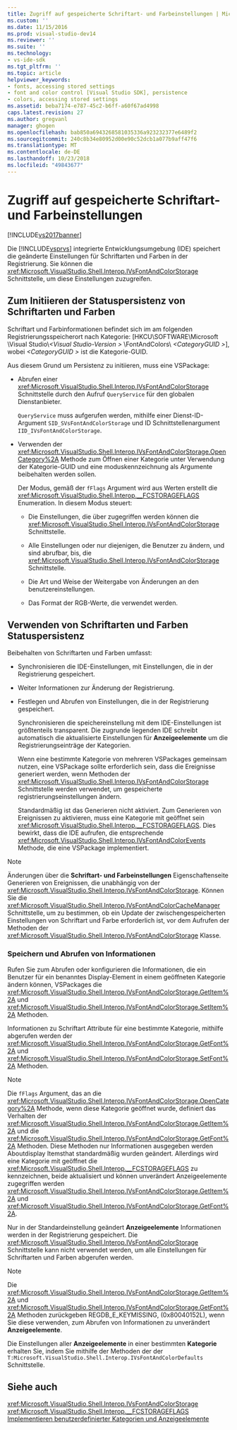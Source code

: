 ```yaml
---
title: Zugriff auf gespeicherte Schriftart- und Farbeinstellungen | Microsoft-Dokumentation
ms.custom: ''
ms.date: 11/15/2016
ms.prod: visual-studio-dev14
ms.reviewer: ''
ms.suite: ''
ms.technology:
- vs-ide-sdk
ms.tgt_pltfrm: ''
ms.topic: article
helpviewer_keywords:
- fonts, accessing stored settings
- font and color control [Visual Studio SDK], persistence
- colors, accessing stored settings
ms.assetid: beba7174-e787-45c2-b6ff-a60f67ad4998
caps.latest.revision: 27
ms.author: gregvanl
manager: ghogen
ms.openlocfilehash: bab850a6943268581035336a923232377e6489f2
ms.sourcegitcommit: 240c8b34e80952d00e90c52dcb1a077b9aff47f6
ms.translationtype: MT
ms.contentlocale: de-DE
ms.lasthandoff: 10/23/2018
ms.locfileid: "49843677"
---
```

# <a name="accessing-stored-font-and-color-settings"></a>Zugriff auf gespeicherte Schriftart- und Farbeinstellungen
[!INCLUDE[vs2017banner](../includes/vs2017banner.md)]

Die [!INCLUDE[vsprvs](../includes/vsprvs-md.md)] integrierte Entwicklungsumgebung (IDE) speichert die geänderte Einstellungen für Schriftarten und Farben in der Registrierung. Sie können die <xref:Microsoft.VisualStudio.Shell.Interop.IVsFontAndColorStorage> Schnittstelle, um diese Einstellungen zuzugreifen.  
  
## <a name="to-initiate-state-persistence-of-fonts-and-colors"></a>Zum Initiieren der Statuspersistenz von Schriftarten und Farben  
 Schriftart und Farbinformationen befindet sich im am folgenden Registrierungsspeicherort nach Kategorie: [HKCU\SOFTWARE\Microsoft \Visual Studio\\*\<Visual Studio-Version >* \FontAndColors\\  *\<CategoryGUID >*], wobei  *\<CategoryGUID >* ist die Kategorie-GUID.  
  
 Aus diesem Grund um Persistenz zu initiieren, muss eine VSPackage:  
  
-   Abrufen einer <xref:Microsoft.VisualStudio.Shell.Interop.IVsFontAndColorStorage> Schnittstelle durch den Aufruf `QueryService` für den globalen Dienstanbieter.  
  
     `QueryService` muss aufgerufen werden, mithilfe einer Dienst-ID-Argument `SID_SVsFontAndColorStorage` und ID Schnittstellenargument `IID_IVsFontAndColorStorage`.  
  
-   Verwenden der <xref:Microsoft.VisualStudio.Shell.Interop.IVsFontAndColorStorage.OpenCategory%2A> Methode zum Öffnen einer Kategorie unter Verwendung der Kategorie-GUID und eine moduskennzeichnung als Argumente beibehalten werden sollen.  
  
     Der Modus, gemäß der `fFlags` Argument wird aus Werten erstellt die <xref:Microsoft.VisualStudio.Shell.Interop.__FCSTORAGEFLAGS> Enumeration. In diesem Modus steuert:  
  
    -   Die Einstellungen, die über zugegriffen werden können die <xref:Microsoft.VisualStudio.Shell.Interop.IVsFontAndColorStorage> Schnittstelle.  
  
    -   Alle Einstellungen oder nur diejenigen, die Benutzer zu ändern, und sind abrufbar, bis, die <xref:Microsoft.VisualStudio.Shell.Interop.IVsFontAndColorStorage> Schnittstelle.  
  
    -   Die Art und Weise der Weitergabe von Änderungen an den benutzereinstellungen.  
  
    -   Das Format der RGB-Werte, die verwendet werden.  
  
## <a name="to-use-state-persistence-of-fonts-and-colors"></a>Verwenden von Schriftarten und Farben Statuspersistenz  
 Beibehalten von Schriftarten und Farben umfasst:  
  
- Synchronisieren die IDE-Einstellungen, mit Einstellungen, die in der Registrierung gespeichert.  
  
- Weiter Informationen zur Änderung der Registrierung.  
  
- Festlegen und Abrufen von Einstellungen, die in der Registrierung gespeichert.  
  
  Synchronisieren die speichereinstellung mit dem IDE-Einstellungen ist größtenteils transparent. Die zugrunde liegenden IDE schreibt automatisch die aktualisierte Einstellungen für **Anzeigeelemente** um die Registrierungseinträge der Kategorien.  
  
  Wenn eine bestimmte Kategorie von mehreren VSPackages gemeinsam nutzen, eine VSPackage sollte erforderlich sein, dass die Ereignisse generiert werden, wenn Methoden der <xref:Microsoft.VisualStudio.Shell.Interop.IVsFontAndColorStorage> Schnittstelle werden verwendet, um gespeicherte registrierungseinstellungen ändern.  
  
  Standardmäßig ist das Generieren nicht aktiviert. Zum Generieren von Ereignissen zu aktivieren, muss eine Kategorie mit geöffnet sein <xref:Microsoft.VisualStudio.Shell.Interop.__FCSTORAGEFLAGS>. Dies bewirkt, dass die IDE aufrufen, die entsprechende <xref:Microsoft.VisualStudio.Shell.Interop.IVsFontAndColorEvents> Methode, die eine VSPackage implementiert.  
  
> [!NOTE]
>  Änderungen über die **Schriftart- und Farbeinstellungen** Eigenschaftenseite Generieren von Ereignissen, die unabhängig von der <xref:Microsoft.VisualStudio.Shell.Interop.IVsFontAndColorStorage>. Können Sie die <xref:Microsoft.VisualStudio.Shell.Interop.IVsFontAndColorCacheManager> Schnittstelle, um zu bestimmen, ob ein Update der zwischengespeicherten Einstellungen von Schriftart und Farbe erforderlich ist, vor dem Aufrufen der Methoden der <xref:Microsoft.VisualStudio.Shell.Interop.IVsFontAndColorStorage> Klasse.  
  
### <a name="storing-and-retrieving-information"></a>Speichern und Abrufen von Informationen  
 Rufen Sie zum Abrufen oder konfigurieren die Informationen, die ein Benutzer für ein benanntes Display-Element in einem geöffneten Kategorie ändern können, VSPackages die <xref:Microsoft.VisualStudio.Shell.Interop.IVsFontAndColorStorage.GetItem%2A> und <xref:Microsoft.VisualStudio.Shell.Interop.IVsFontAndColorStorage.SetItem%2A> Methoden.  
  
 Informationen zu Schriftart Attribute für eine bestimmte Kategorie, mithilfe abgerufen werden der <xref:Microsoft.VisualStudio.Shell.Interop.IVsFontAndColorStorage.GetFont%2A> und <xref:Microsoft.VisualStudio.Shell.Interop.IVsFontAndColorStorage.SetFont%2A> Methoden.  
  
> [!NOTE]
>  Die `fFlags` Argument, das an die <xref:Microsoft.VisualStudio.Shell.Interop.IVsFontAndColorStorage.OpenCategory%2A> Methode, wenn diese Kategorie geöffnet wurde, definiert das Verhalten der <xref:Microsoft.VisualStudio.Shell.Interop.IVsFontAndColorStorage.GetItem%2A> und die <xref:Microsoft.VisualStudio.Shell.Interop.IVsFontAndColorStorage.GetFont%2A> Methoden. Diese Methoden nur Informationen ausgegeben werden Aboutdisplay Itemsthat standardmäßig wurden geändert. Allerdings wird eine Kategorie mit geöffnet die <xref:Microsoft.VisualStudio.Shell.Interop.__FCSTORAGEFLAGS> zu kennzeichnen, beide aktualisiert und können unverändert Anzeigeelemente zugegriffen werden <xref:Microsoft.VisualStudio.Shell.Interop.IVsFontAndColorStorage.GetItem%2A> und <xref:Microsoft.VisualStudio.Shell.Interop.IVsFontAndColorStorage.GetFont%2A>.  
  
 Nur in der Standardeinstellung geändert **Anzeigeelemente** Informationen werden in der Registrierung gespeichert. Die <xref:Microsoft.VisualStudio.Shell.Interop.IVsFontAndColorStorage> Schnittstelle kann nicht verwendet werden, um alle Einstellungen für Schriftarten und Farben abgerufen werden.  
  
> [!NOTE]
>  Die <xref:Microsoft.VisualStudio.Shell.Interop.IVsFontAndColorStorage.GetItem%2A> und <xref:Microsoft.VisualStudio.Shell.Interop.IVsFontAndColorStorage.GetFont%2A> Methoden zurückgeben REGDB_E_KEYMISSING, (0x80040152L), wenn Sie diese verwenden, zum Abrufen von Informationen zu unverändert **Anzeigeelemente**.  
  
 Die Einstellungen aller **Anzeigeelemente** in einer bestimmten **Kategorie** erhalten Sie, indem Sie mithilfe der Methoden der der `T:Microsoft.VisualStudio.Shell.Interop.IVsFontAndColorDefaults` Schnittstelle.  
  
## <a name="see-also"></a>Siehe auch  
 <xref:Microsoft.VisualStudio.Shell.Interop.IVsFontAndColorStorage>   
 <xref:Microsoft.VisualStudio.Shell.Interop.__FCSTORAGEFLAGS>   
 [Implementieren benutzerdefinierter Kategorien und Anzeigeelemente](../extensibility/implementing-custom-categories-and-display-items.md)

